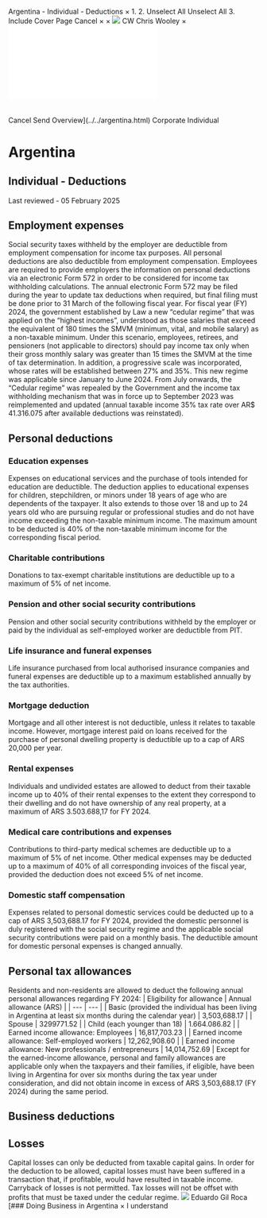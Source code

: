 Argentina - Individual - Deductions
×
1.
2.
Unselect All
Unselect All
3.
Include Cover Page
Cancel
×
×
![](../../-/media/world-wide-tax-summaries/attachments/global---chris-wooley.ashx%3Frev=ac5e5f3223b34096b1afc2a6009c7320&revision=ac5e5f32-23b3-4096-b1af-c2a6009c7320&hash=859B7ADC84DC2CBEC9760E9E6EE7DE6D0A8BFCDF)
CW
Chris Wooley
×
![](deductions.html)
######
Cancel
Send
Overview](../../argentina.html)
Corporate
Individual
# Argentina
## Individual - Deductions
Last reviewed - 05 February 2025
## Employment expenses
Social security taxes withheld by the employer are deductible from employment compensation for income tax purposes.
All personal deductions are also deductible from employment compensation. Employees are required to provide employers the information on personal deductions via an electronic Form 572 in order to be considered for income tax withholding calculations.
The annual electronic Form 572 may be filed during the year to update tax deductions when required, but final filing must be done prior to 31 March of the following fiscal year.
For fiscal year (FY) 2024, the government established by Law a new “cedular regime” that was applied on the “highest incomes”, understood as those salaries that exceed the equivalent of 180 times the SMVM (minimum, vital, and mobile salary) as a non-taxable minimum. Under this scenario, employees, retirees, and pensioners (not applicable to directors) should pay income tax only when their gross monthly salary was greater than 15 times the SMVM at the time of tax determination. In addition, a progressive scale was incorporated, whose rates will be established between 27% and 35%. This new regime was applicable since January to June 2024.
From July onwards, the “Cedular regime” was repealed by the Government and the income tax withholding mechanism that was in force up to September 2023 was reimplemented and updated (annual taxable income 35% tax rate over AR$ 41.316.075 after available deductions was reinstated).
## Personal deductions
### Education expenses
Expenses on educational services and the purchase of tools intended for education are deductible. The deduction applies to educational expenses for children, stepchildren, or minors under 18 years of age who are dependents of the taxpayer. It also extends to those over 18 and up to 24 years old who are pursuing regular or professional studies and do not have income exceeding the non-taxable minimum income.
The maximum amount to be deducted is 40% of the non-taxable minimum income for the corresponding fiscal period.
### Charitable contributions
Donations to tax-exempt charitable institutions are deductible up to a maximum of 5% of net income.
### Pension and other social security contributions
Pension and other social security contributions withheld by the employer or paid by the individual as self-employed worker are deductible from PIT.
### Life insurance and funeral expenses
Life insurance purchased from local authorised insurance companies and funeral expenses are deductible up to a maximum established annually by the tax authorities.
### Mortgage deduction
Mortgage and all other interest is not deductible, unless it relates to taxable income. However, mortgage interest paid on loans received for the purchase of personal dwelling property is deductible up to a cap of ARS 20,000 per year.
### Rental expenses
Individuals and undivided estates are allowed to deduct from their taxable income up to 40% of their rental expenses to the extent they correspond to their dwelling and do not have ownership of any real property, at a maximum of ARS 3.503.688,17 for FY 2024.
### Medical care contributions and expenses
Contributions to third-party medical schemes are deductible up to a maximum of 5% of net income. Other medical expenses may be deducted up to a maximum of 40% of all corresponding invoices of the fiscal year, provided the deduction does not exceed 5% of net income.
### Domestic staff compensation
Expenses related to personal domestic services could be deducted up to a cap of ARS 3,503,688.17 for FY 2024, provided the domestic personnel is duly registered with the social security regime and the applicable social security contributions were paid on a monthly basis.
The deductible amount for domestic personal expenses is changed annually.
## Personal tax allowances
Residents and non-residents are allowed to deduct the following annual personal allowances regarding FY 2024:
| Eligibility for allowance | Annual allowance (ARS) |
| --- | --- |
| Basic (provided the individual has been living in Argentina at least six months during the calendar year) | 3,503,688.17 |
| Spouse | 3299771.52 |
| Child (each younger than 18) | 1.664.086.82 |
| Earned income allowance: Employees | 16,817,703.23 |
| Earned income allowance: Self-employed workers | 12,262,908.60 |
| Earned income allowance: New professionals / entrepreneurs | 14,014,752.69 |
Except for the earned-income allowance, personal and family allowances are applicable only when the taxpayers and their families, if eligible, have been living in Argentina for over six months during the tax year under consideration, and did not obtain income in excess of ARS 3,503,688.17 (FY 2024) during the same period.
## Business deductions
## Losses
Capital losses can only be deducted from taxable capital gains.
In order for the deduction to be allowed, capital losses must have been suffered in a transaction that, if profitable, would have resulted in taxable income.
Carryback of losses is not permitted.
Tax losses will not be offset with profits that must be taxed under the cedular regime.
![](../../-/media/world-wide-tax-summaries/argentinaeduardo-marcelo-gil-rocaargentina--eduardo-gil-rocajpg20210405172326090.ashx%3Frev=6df0b810142e4b40afac7ca1442c86ef&revision=6df0b810-142e-4b40-afac-7ca1442c86ef&hash=136BB899D3ADD84DB34467F55FA2ED79F47C48FB)
Eduardo Gil Roca
[### Doing Business in Argentina
×
I understand